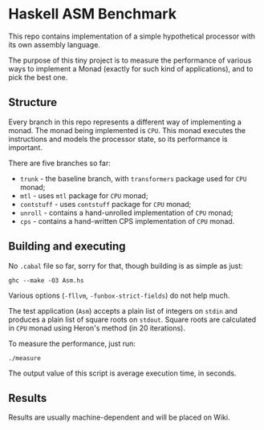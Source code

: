 # Haskell ASM Benchmark

This repo contains implementation of a simple hypothetical processor with its
own assembly language.

The purpose of this tiny project is to measure the performance of various ways
to implement a Monad (exactly for such kind of applications), and to pick
the best one.

## Structure

Every branch in this repo represents a different way of implementing a monad.
The monad being implemented is `CPU`. This monad executes the instructions and
models the processor state, so its performance is important.

There are five branches so far:
* `trunk` - the baseline branch, with `transformers` package used for `CPU` monad;
* `mtl` - uses `mtl` package for `CPU` monad;
* `contstuff` - uses `contstuff` package for `CPU` monad;
* `unroll` - contains a hand-unrolled implementation of `CPU` monad;
* `cps` - contains a hand-written CPS implementation of `CPU` monad.

## Building and executing

No `.cabal` file so far, sorry for that, though building is as simple as just:

    ghc --make -O3 Asm.hs

Various options (`-fllvm`, `-funbox-strict-fields`) do not help much.

The test application (`Asm`) accepts a plain list of integers on `stdin` and
produces a plain list of square roots on `stdout`. Square roots are calculated
in `CPU` monad using Heron's method (in 20 iterations).

To measure the performance, just run:

    ./measure

The output value of this script is average execution time, in seconds.

## Results

Results are usually machine-dependent and will be placed on Wiki.
